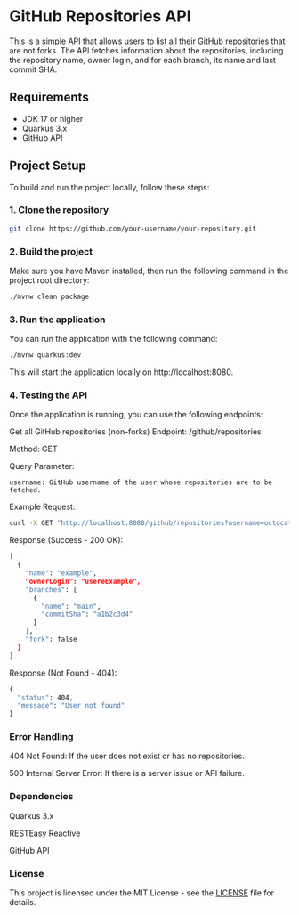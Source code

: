 # GitHub Repositories API

This is a simple API that allows users to list all their GitHub repositories that are not forks. The API fetches information about the repositories, including the repository name, owner login, and for each branch, its name and last commit SHA.

## Requirements

- JDK 17 or higher
- Quarkus 3.x
- GitHub API

## Project Setup

To build and run the project locally, follow these steps:

### 1. Clone the repository

```bash
git clone https://github.com/your-username/your-repository.git
```

### 2. Build the project

Make sure you have Maven installed, then run the following command in the project root directory:

```bash
./mvnw clean package
```
### 3. Run the application

You can run the application with the following command:

```bash
./mvnw quarkus:dev
```

This will start the application locally on http://localhost:8080.

### 4. Testing the API

Once the application is running, you can use the following endpoints:

Get all GitHub repositories (non-forks)
Endpoint: /github/repositories

Method: GET

Query Parameter:

    username: GitHub username of the user whose repositories are to be fetched.

Example Request:
```bash
curl -X GET "http://localhost:8080/github/repositories?username=octocat"
```
Response (Success - 200 OK):

```bash
[
  {
    "name": "example",
    "ownerLogin": "usereExample",
    "branches": [
      {
        "name": "main",
        "commitSha": "a1b2c3d4"
      }
    ],
    "fork": false
  }
]
```

Response (Not Found - 404):

```bash
{
  "status": 404,
  "message": "User not found"
}
```

### Error Handling

404 Not Found: If the user does not exist or has no repositories.

500 Internal Server Error: If there is a server issue or API failure.

### Dependencies

Quarkus 3.x

RESTEasy Reactive

GitHub API

### License

This project is licensed under the MIT License - see the [LICENSE](.) file for details.

